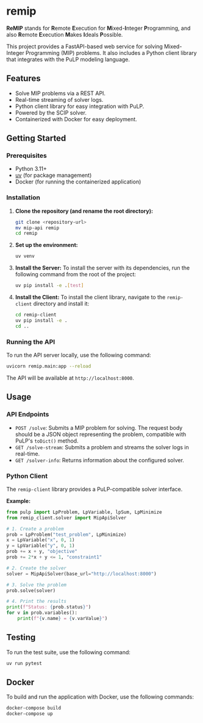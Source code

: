 # remip

**ReMIP** stands for **R**emote **E**xecution for **M**ixed-**I**nteger **P**rogramming, and also **R**emote **E**xecution **M**akes **I**deals **P**ossible.

This project provides a FastAPI-based web service for solving Mixed-Integer Programming (MIP) problems. It also includes a Python client library that integrates with the PuLP modeling language.

## Features

- Solve MIP problems via a REST API.
- Real-time streaming of solver logs.
- Python client library for easy integration with PuLP.
- Powered by the SCIP solver.
- Containerized with Docker for easy deployment.

## Getting Started

### Prerequisites

- Python 3.11+
- [uv](https://github.com/astral-sh/uv) (for package management)
- Docker (for running the containerized application)

### Installation

1.  **Clone the repository (and rename the root directory):**
    ```bash
    git clone <repository-url>
    mv mip-api remip
    cd remip
    ```

2.  **Set up the environment:**
    ```bash
    uv venv
    ```

3.  **Install the Server:**
    To install the server with its dependencies, run the following command from the root of the project:
    ```bash
    uv pip install -e .[test]
    ```

4.  **Install the Client:**
    To install the client library, navigate to the `remip-client` directory and install it:
    ```bash
    cd remip-client
    uv pip install -e .
    cd ..
    ```

### Running the API

To run the API server locally, use the following command:

```bash
uvicorn remip.main:app --reload
```

The API will be available at `http://localhost:8000`.

## Usage

### API Endpoints

-   `POST /solve`: Submits a MIP problem for solving. The request body should be a JSON object representing the problem, compatible with PuLP's `toDict()` method.
-   `GET /solve-stream`: Submits a problem and streams the solver logs in real-time.
-   `GET /solver-info`: Returns information about the configured solver.

### Python Client

The `remip-client` library provides a PuLP-compatible solver interface.

**Example:**

```python
from pulp import LpProblem, LpVariable, lpSum, LpMinimize
from remip_client.solver import MipApiSolver

# 1. Create a problem
prob = LpProblem("test_problem", LpMinimize)
x = LpVariable("x", 0, 1)
y = LpVariable("y", 0, 1)
prob += x + y, "objective"
prob += 2*x + y <= 1, "constraint1"

# 2. Create the solver
solver = MipApiSolver(base_url="http://localhost:8000")

# 3. Solve the problem
prob.solve(solver)

# 4. Print the results
print(f"Status: {prob.status}")
for v in prob.variables():
    print(f"{v.name} = {v.varValue}")
```

## Testing

To run the test suite, use the following command:

```bash
uv run pytest
```

## Docker

To build and run the application with Docker, use the following commands:

```bash
docker-compose build
docker-compose up
```
